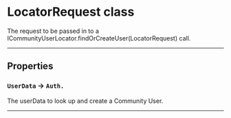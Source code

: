 # LocatorRequest class

The request to be passed in to a ICommunityUserLocator.findOrCreateUser(LocatorRequest) call.

---
## Properties

### `UserData` → `Auth.`

The userData to look up and create a Community User.

---

